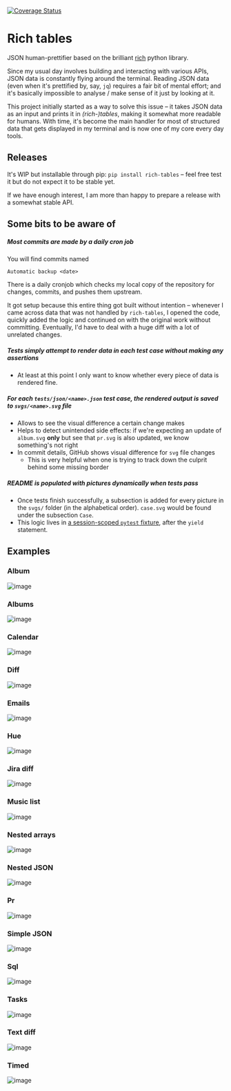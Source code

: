[![Coverage Status](https://coveralls.io/repos/github/snejus/rich-tables/badge.svg?branch=main)](https://coveralls.io/github/snejus/rich-tables?branch=main)

# Rich tables

JSON human-prettifier based on the brilliant [rich](https://github.com/Textualize/rich)
python library.

Since my usual day involves building and interacting with various APIs, JSON data is
constantly flying around the terminal. Reading JSON data (even when it's prettified by,
say, `jq`) requires a fair bit of mental effort; and it's basically impossible to analyse
/ make sense of it just by looking at it.

This project initially started as a way to solve this issue – it takes JSON data as an
input and prints it in _(rich-)tables_, making it somewhat more readable for humans. With
time, it's become the main handler for most of structured data that gets displayed in my
terminal and is now one of my core every day tools.

## Releases

It's WIP but installable through pip: `pip install rich-tables` – feel free test it but do
not expect it to be stable yet.

If we have enough interest, I am more than happy to prepare a release with a somewhat
stable API.

## Some bits to be aware of

##### Most commits are made by a daily cron job

You will find commits named

    Automatic backup <date>

There is a daily cronjob which checks my local copy of the repository for changes,
commits, and pushes them upstream.

It got setup because this entire thing got built without intention – whenever I came
across data that was not handled by `rich-tables`, I opened the code, quickly added the
logic and continued on with the original work without committing. Eventually, I'd have to
deal with a huge diff with a lot of unrelated changes.

##### Tests simply attempt to render data in each test case without making any assertions

- At least at this point I only want to know whether every piece of data is rendered fine.

##### For each `tests/json/<name>.json` test case, the rendered output is saved to `svgs/<name>.svg` file

- Allows to see the visual difference a certain change makes
- Helps to detect unintended side effects: if we're expecting an update of `album.svg`
  **only** but see that `pr.svg` is also updated, we know something's not right
- In commit details, GitHub shows visual difference for `svg` file changes
  - This is very helpful when one is trying to track down the culprit behind some missing
    border

##### README is populated with pictures dynamically when tests pass

- Once tests finish successfully, a subsection is added for every picture in the `svgs/`
  folder (in the alphabetical order). `case.svg` would be found under the subsection
  `Case`.
- This logic lives in [a session-scoped `pytest`
  fixture](https://github.com/snejus/rich-tables/blob/e25ac771a543b160c40dbed0764b579f0983a4c0/tests/test_outputs.py#L21-L33),
  after the `yield` statement.

## Examples

### Album

![image](svgs/album.svg)

### Albums

![image](svgs/albums.svg)

### Calendar

![image](svgs/calendar.svg)

### Diff

![image](svgs/diff.svg)

### Emails

![image](svgs/emails.svg)

### Hue

![image](svgs/hue.svg)

### Jira diff

![image](svgs/jira_diff.svg)

### Music list

![image](svgs/music_list.svg)

### Nested arrays

![image](svgs/nested_arrays.svg)

### Nested JSON

![image](svgs/nested_json.svg)

### Pr

![image](svgs/pr.svg)

### Simple JSON

![image](svgs/simple_json.svg)

### Sql

![image](svgs/sql.svg)

### Tasks

![image](svgs/tasks.svg)

### Text diff

![image](svgs/text_diff.svg)

### Timed

![image](svgs/timed.svg)